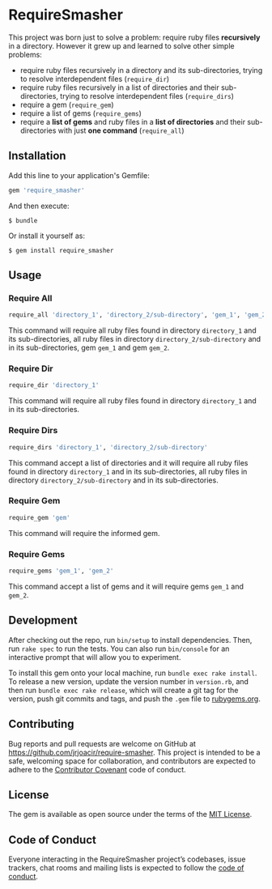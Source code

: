 # RequireSmasher

This project was born just to solve a problem: require ruby files **recursively** in a directory. However it grew up and learned to solve other simple problems:

- require ruby files recursively in a directory and its sub-directories, trying to resolve interdependent files (`require_dir`)
- require ruby files recursively in a list of directories and their sub-directories, trying to resolve interdependent files (`require_dirs`)
- require a gem (`require_gem`)
- require a list of gems (`require_gems`)
- require a **list of gems** and ruby files in a **list of directories** and their sub-directories with just **one command** (`require_all`)

## Installation

Add this line to your application's Gemfile:

```ruby
gem 'require_smasher'
```

And then execute:

    $ bundle

Or install it yourself as:

    $ gem install require_smasher

## Usage

### Require All

```ruby
require_all 'directory_1', 'directory_2/sub-directory', 'gem_1', 'gem_2'
```
This command will require all ruby files found in directory `directory_1` and its sub-directories, all ruby files in directory `directory_2/sub-directory` and in its sub-directories, gem `gem_1` and gem `gem_2`.

### Require Dir

```ruby
require_dir 'directory_1'
```
This command will require all ruby files found in directory `directory_1` and in its sub-directories.

### Require Dirs

```ruby
require_dirs 'directory_1', 'directory_2/sub-directory'
```
This command accept a list of directories and it will require all ruby files found in directory `directory_1` and in its sub-directories, all ruby files in directory `directory_2/sub-directory` and in its sub-directories.

### Require Gem

```ruby
require_gem 'gem'
```
This command will require the informed gem.

### Require Gems

```ruby
require_gems 'gem_1', 'gem_2'
```
This command accept a list of gems and it will require gems `gem_1` and `gem_2`.

## Development

After checking out the repo, run `bin/setup` to install dependencies. Then, run `rake spec` to run the tests. You can also run `bin/console` for an interactive prompt that will allow you to experiment.

To install this gem onto your local machine, run `bundle exec rake install`. To release a new version, update the version number in `version.rb`, and then run `bundle exec rake release`, which will create a git tag for the version, push git commits and tags, and push the `.gem` file to [rubygems.org](https://rubygems.org).

## Contributing

Bug reports and pull requests are welcome on GitHub at https://github.com/jrjoacir/require-smasher. This project is intended to be a safe, welcoming space for collaboration, and contributors are expected to adhere to the [Contributor Covenant](http://contributor-covenant.org) code of conduct.

## License

The gem is available as open source under the terms of the [MIT License](http://opensource.org/licenses/MIT).

## Code of Conduct

Everyone interacting in the RequireSmasher project’s codebases, issue trackers, chat rooms and mailing lists is expected to follow the [code of conduct](https://github.com/[USERNAME]/require_smasher/blob/master/CODE_OF_CONDUCT.md).
